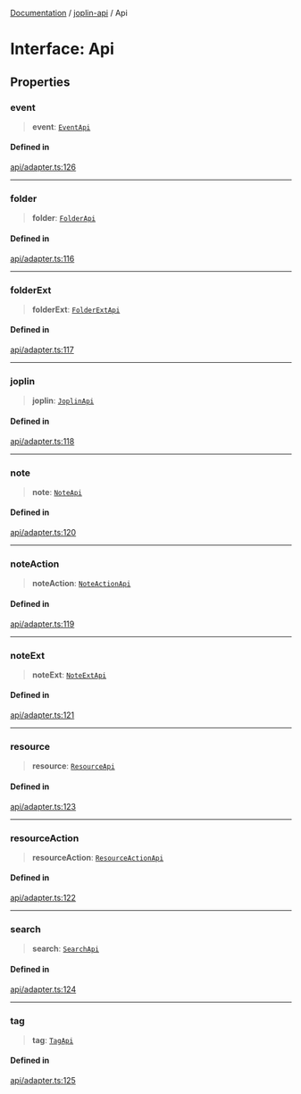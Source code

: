 [Documentation](../../packages.md) / [joplin-api](../index.md) / Api

# Interface: Api

## Properties

### event

> **event**: [`EventApi`](../classes/EventApi.md)

#### Defined in

[api/adapter.ts:126](https://github.com/rxliuli/joplin-utils/blob/856dd8cbf75fe71932485581a99ca0e4ebcdd5e8/packages/joplin-api/src/api/adapter.ts#L126)

---

### folder

> **folder**: [`FolderApi`](../classes/FolderApi.md)

#### Defined in

[api/adapter.ts:116](https://github.com/rxliuli/joplin-utils/blob/856dd8cbf75fe71932485581a99ca0e4ebcdd5e8/packages/joplin-api/src/api/adapter.ts#L116)

---

### folderExt

> **folderExt**: [`FolderExtApi`](../classes/FolderExtApi.md)

#### Defined in

[api/adapter.ts:117](https://github.com/rxliuli/joplin-utils/blob/856dd8cbf75fe71932485581a99ca0e4ebcdd5e8/packages/joplin-api/src/api/adapter.ts#L117)

---

### joplin

> **joplin**: [`JoplinApi`](../classes/JoplinApi.md)

#### Defined in

[api/adapter.ts:118](https://github.com/rxliuli/joplin-utils/blob/856dd8cbf75fe71932485581a99ca0e4ebcdd5e8/packages/joplin-api/src/api/adapter.ts#L118)

---

### note

> **note**: [`NoteApi`](../classes/NoteApi.md)

#### Defined in

[api/adapter.ts:120](https://github.com/rxliuli/joplin-utils/blob/856dd8cbf75fe71932485581a99ca0e4ebcdd5e8/packages/joplin-api/src/api/adapter.ts#L120)

---

### noteAction

> **noteAction**: [`NoteActionApi`](../classes/NoteActionApi.md)

#### Defined in

[api/adapter.ts:119](https://github.com/rxliuli/joplin-utils/blob/856dd8cbf75fe71932485581a99ca0e4ebcdd5e8/packages/joplin-api/src/api/adapter.ts#L119)

---

### noteExt

> **noteExt**: [`NoteExtApi`](../classes/NoteExtApi.md)

#### Defined in

[api/adapter.ts:121](https://github.com/rxliuli/joplin-utils/blob/856dd8cbf75fe71932485581a99ca0e4ebcdd5e8/packages/joplin-api/src/api/adapter.ts#L121)

---

### resource

> **resource**: [`ResourceApi`](../classes/ResourceApi.md)

#### Defined in

[api/adapter.ts:123](https://github.com/rxliuli/joplin-utils/blob/856dd8cbf75fe71932485581a99ca0e4ebcdd5e8/packages/joplin-api/src/api/adapter.ts#L123)

---

### resourceAction

> **resourceAction**: [`ResourceActionApi`](../classes/ResourceActionApi.md)

#### Defined in

[api/adapter.ts:122](https://github.com/rxliuli/joplin-utils/blob/856dd8cbf75fe71932485581a99ca0e4ebcdd5e8/packages/joplin-api/src/api/adapter.ts#L122)

---

### search

> **search**: [`SearchApi`](../classes/SearchApi.md)

#### Defined in

[api/adapter.ts:124](https://github.com/rxliuli/joplin-utils/blob/856dd8cbf75fe71932485581a99ca0e4ebcdd5e8/packages/joplin-api/src/api/adapter.ts#L124)

---

### tag

> **tag**: [`TagApi`](../classes/TagApi.md)

#### Defined in

[api/adapter.ts:125](https://github.com/rxliuli/joplin-utils/blob/856dd8cbf75fe71932485581a99ca0e4ebcdd5e8/packages/joplin-api/src/api/adapter.ts#L125)
